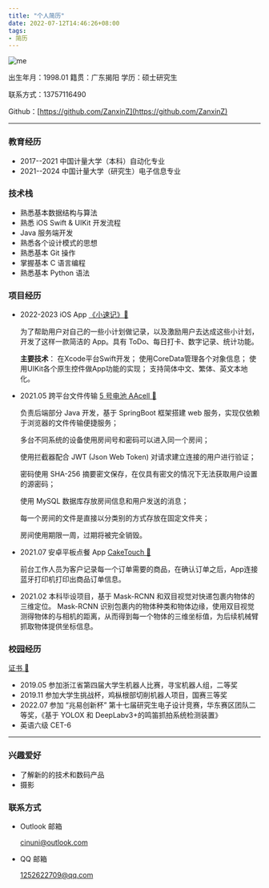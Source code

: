```yaml
---
title: "个人简历"
date: 2022-07-12T14:46:26+08:00
tags: 
- 简历
---
```



<!-- ![wo](https://i.postimg.cc/1thzq397/1.jpg) -->
![me](https://i.postimg.cc/KYWJnw5G/avatar-s.jpg)

出生年月：1998.01 籍贯：广东揭阳   学历：硕士研究生

联系方式：13757116490

Github：[https://github.com/ZanxinZ](https://github.com/ZanxinZ)

---

### 教育经历

- 2017--2021 中国计量大学（本科）自动化专业
- 2021--2024 中国计量大学（研究生）电子信息专业

### 技术栈

- 熟悉基本数据结构与算法
- 熟悉 iOS Swift & UIKit 开发流程
- Java 服务端开发
- 熟悉各个设计模式的思想
- 熟悉基本 Git 操作
- 掌握基本 C 语言编程
- 熟悉基本 Python 语法

### 项目经历

- 2022-2023 iOS App [《小速记》🔗](/post/ios/checkthempicshow)
  
  为了帮助用户对自己的一些小计划做记录，以及激励用户去达成这些小计划，开发了这样一款简洁的 App。具有 ToDo、每日打卡、数字记录、统计功能。

  **主要技术**：
  在Xcode平台Swift开发；
  使用CoreData管理各个对象信息；
  使用UIKit各个原生控件做App功能的实现；
  支持简体中文、繁体、英文本地化。
  
- 2021.05 跨平台文件传输 [5 号电池 AAcell 🔗](https://aacell.me)
  
  负责后端部分 Java 开发，基于 SpringBoot 框架搭建 web 服务，实现仅依赖于浏览器的文件传输便捷服务；

  多台不同系统的设备使用房间号和密码可以进入同一个房间；

  使用拦截器配合 JWT (Json Web Token) 对请求建立连接的用户进行验证；

  密码使用 SHA-256 摘要密文保存，在仅具有密文的情况下无法获取用户设置的源密码；

  使用 MySQL 数据库存放房间信息和用户发送的消息；

  每一个房间的文件是直接以分类别的方式存放在固定文件夹；
  
  房间使用期限一周，过期将被完全销毁。

- 2021.07 安卓平板点餐 App [CakeTouch 🔗](https://github.com/ZanxinZ/CakeTouch)
  
  前台工作人员为客户记录每一个订单需要的商品，在确认订单之后，App连接蓝牙打印机打印出商品订单信息。

- 2021.02 本科毕设项目，基于 Mask-RCNN 和双目视觉对快递包裹内物体的三维定位。
  Mask-RCNN 识别包裹内的物体种类和物体边缘，使用双目视觉测得物体的与相机的距离，从而得到每一个物体的三维坐标值，为后续机械臂抓取物体提供坐标信息。

### 校园经历

[证书 🔗](/post/info/certificate)

- 2019.05 参加浙江省第四届大学生机器人比赛，寻宝机器人组，二等奖
- 2019.11 参加大学生挑战杯，鸡枞根部切削机器人项目，国赛三等奖
- 2022.07 参加 “兆易创新杯” 第十七届研究生电子设计竞赛，华东赛区团队二等奖，《基于 YOLOX 和 DeepLabv3+的鸣笛抓拍系统检测装置》
- 英语六级 CET-6

---

### 兴趣爱好

- 了解新的的技术和数码产品
- 摄影

### 联系方式

- Outlook 邮箱
  
  <cinuni@outlook.com>

- QQ 邮箱
  
  <1252622709@qq.com>
